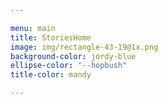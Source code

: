 ```yaml
---

menu: main
title: StoriesHome
image: img/rectangle-43-19@1x.png
background-color: jordy-blue
ellipse-color: "--hopbush"
title-color: mandy

---
```

